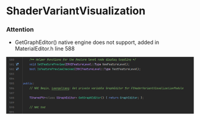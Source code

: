 # ShaderVariantVisualization

### Attention
- GetGraphEditor() native engine does not support, added in MaterialEditor.h line 588

![alt text](Resources/README/image.png)
